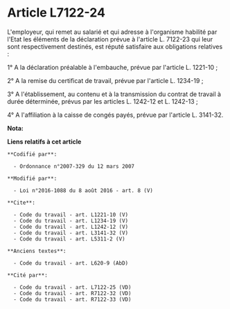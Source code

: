 # Article L7122-24

L'employeur, qui remet au salarié et qui adresse à l'organisme habilité par l'Etat les éléments de la déclaration prévue à
l'article L. 7122-23 qui leur sont respectivement destinés, est réputé satisfaire aux obligations relatives : 

1° A la déclaration préalable à l'embauche, prévue par l'article L. 1221-10 ; 

2° A la remise du certificat de travail, prévue par l'article L. 1234-19 ; 

3° A l'établissement, au contenu et à la transmission du contrat de travail à durée déterminée, prévus par les articles L.
1242-12 et L. 1242-13 ; 

4° A l'affiliation à la caisse de congés payés, prévue par l'article L. 3141-32.

**Nota:**



**Liens relatifs à cet article**

	**Codifié par**:

	  - Ordonnance n°2007-329 du 12 mars 2007

	**Modifié par**:

	  - Loi n°2016-1088 du 8 août 2016 - art. 8 (V)

	**Cite**:

	  - Code du travail - art. L1221-10 (V)
	  - Code du travail - art. L1234-19 (V)
	  - Code du travail - art. L1242-12 (V)
	  - Code du travail - art. L3141-32 (V)
	  - Code du travail - art. L5311-2 (V)

	**Anciens textes**:

	  - Code du travail - art. L620-9 (AbD)

	**Cité par**:

	  - Code du travail - art. L7122-25 (VD)
	  - Code du travail - art. R7122-32 (VD)
	  - Code du travail - art. R7122-33 (VD)
